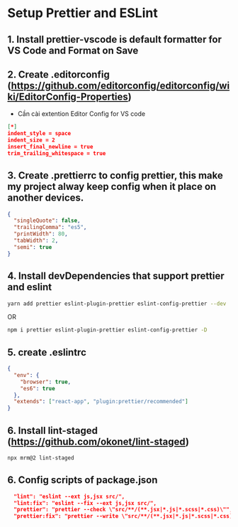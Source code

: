 # Setup Prettier and ESLint

## 1. Install prettier-vscode is default formatter for VS Code and Format on Save

## 2. Create .editorconfig (https://github.com/editorconfig/editorconfig/wiki/EditorConfig-Properties)

- Cần cài extention Editor Config for VS code

```json
[*]
indent_style = space
indent_size = 2
insert_final_newline = true
trim_trailing_whitespace = true
```

## 3. Create .prettierrc to config prettier, this make my project alway keep config when it place on another devices.

```json
{
  "singleQuote": false,
  "trailingComma": "es5",
  "printWidth": 80,
  "tabWidth": 2,
  "semi": true
}
```

## 4. Install devDependencies that support prettier and eslint

```bash
yarn add prettier eslint-plugin-prettier eslint-config-prettier --dev
```

OR

```bash
npm i prettier eslint-plugin-prettier eslint-config-prettier -D
```

## 5. create .eslintrc

```json
{
  "env": {
    "browser": true,
    "es6": true
  },
  "extends": ["react-app", "plugin:prettier/recommended"]
}
```

## 6. Install lint-staged (https://github.com/okonet/lint-staged)

```bash
npx mrm@2 lint-staged
```

## 6. Config scripts of package.json

```json
  "lint": "eslint --ext js,jsx src/",
  "lint:fix": "eslint --fix --ext js,jsx src/",
  "prettier": "prettier --check \"src/**/(**.jsx|*.js|*.scss|*.css)\"",
  "prettier:fix": "prettier --write \"src/**/(**.jsx|*.js|*.scss|*.css)\""
```
